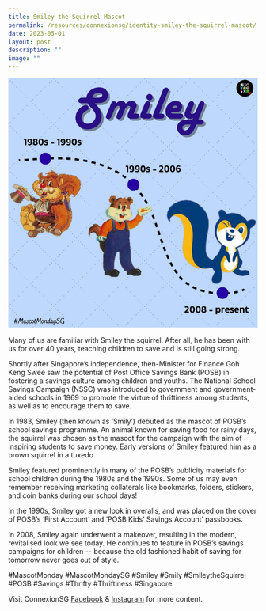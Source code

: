 ```yaml
---
title: Smiley the Squirrel Mascot
permalink: /resources/connexionsg/identity-smiley-the-squirrel-mascot/
date: 2023-05-01
layout: post
description: ""
image: ""
---
```

![](/images/connexionsg/2023/smiley%20mascot.png)

Many of us are familiar with Smiley the squirrel. After all, he has been with us for over 40 years, teaching children to save and is still going strong.

Shortly after Singapore’s independence, then-Minister for Finance Goh Keng Swee saw the potential of Post Office Savings Bank (POSB) in fostering a savings culture among children and youths. The National School Savings Campaign (NSSC) was introduced to government and government-aided schools in 1969 to promote the virtue of thriftiness among students, as well as to encourage them to save.

In 1983, Smiley (then known as ‘Smily’) debuted as the mascot of POSB’s school savings programme. An animal known for saving food for rainy days, the squirrel was chosen as the mascot for the campaign with the aim of inspiring students to save money. Early versions of Smiley featured him as a brown squirrel in a tuxedo.

Smiley featured prominently in many of the POSB’s publicity materials for school children during the 1980s and the 1990s. Some of us may even remember receiving marketing collaterals like bookmarks, folders, stickers, and coin banks during our school days!

In the 1990s, Smiley got a new look in overalls, and was placed on the cover of POSB’s ‘First Account’ and ‘POSB Kids’ Savings Account’ passbooks.

In 2008, Smiley again underwent a makeover, resulting in the modern, revitalised look we see today. He continues to feature in POSB’s savings campaigns for children -- because the old fashioned habit of saving for tomorrow never goes out of style.

#MascotMonday #MascotMondaySG #Smiley #Smily #SmileytheSquirrel #POSB #Savings #Thrifty #Thriftiness #Singapore

Visit ConnexionSG [Facebook](https://www.facebook.com/ConnexionSG) & [Instagram](https://www.instagram.com/connexionsg/) for more content.